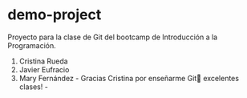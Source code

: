 # demo-project

Proyecto para la clase de Git del bootcamp de Introducción a la Programación.

1. Cristina Rueda
2. Javier Eufracio
3. Mary Fernández - Gracias Cristina por enseñarme Git💜 excelentes clases! -